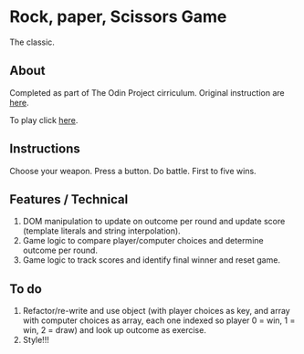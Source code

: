 # Rock, paper, Scissors Game

The classic.

## About

Completed as part of The Odin Project cirriculum. Original instruction are [here](https://www.theodinproject.com/lessons/foundations-rock-paper-scissors).

To play click [here](https://rajheer.github.io/rock_paper_scissors/).

## Instructions

Choose your weapon. Press a button. Do battle. First to five wins.

## Features / Technical

1. DOM manipulation to update on outcome per round and update score (template literals and string interpolation).
2. Game logic to compare player/computer choices and determine outcome per round.
3. Game logic to track scores and identify final winner and reset game.

## To do
1. Refactor/re-write and use object (with player choices as key, and array with computer choices as array, each one indexed so player 0 = win, 1 = win, 2 = draw) and look up outcome as exercise.
2. Style!!!